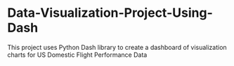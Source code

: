 # Data-Visualization-Project-Using-Dash
This project uses Python Dash library to create a dashboard of visualization charts for US Domestic Flight Performance Data
